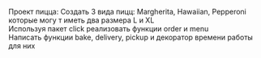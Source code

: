 Проект пицца:
Cоздать 3 вида пицц: Margherita, Hawaiian, Pepperoni которые могу т иметь два размера L и XL   
Используя пакет click реализовать функции order и menu  
Написать функции bake, delivery, pickup и декоратор времени работы для них  

